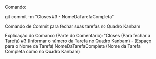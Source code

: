 Comando: 

git commit -m "Closes #3 - NomeDaTarefaCompleta"

Comando de Commit para fechar suas tarefas no Quadro Kanbam

Explicação do Comando (Parte do Comentário): 
"Closes (Para fechar a Tarefa) #3 (Informar o número da Tarefa no Quadro Kanbam) - (Espaço para o Nome da Tarefa) NomeDaTarefaCompleta (Nome da Tarefa Completa como no Quadro Kanbam)
